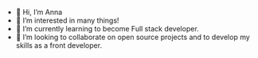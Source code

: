 - 👋 Hi, I’m Anna
- 👀 I’m interested in many things!
- 🌱 I’m currently learning to become Full stack developer.
- 💞️ I’m looking to collaborate on open source projects and to develop my skills as a front developer.

<!---
MaiaMid/MaiaMid is a ✨ special ✨ repository because its `README.md` (this file) appears on your GitHub profile.
You can click the Preview link to take a look at your changes.
--->

